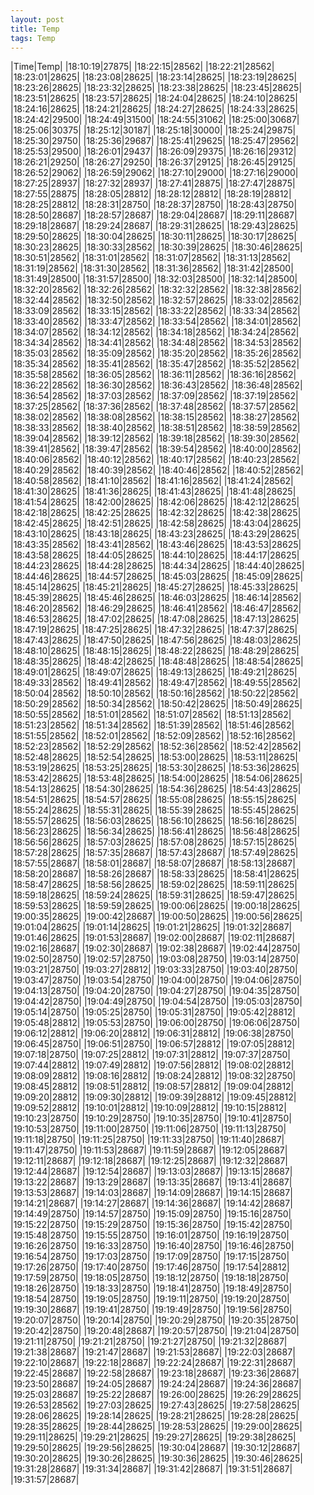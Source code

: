 ```yaml
---
layout: post
title: Temp
tags: Temp
---
```

|Time|Temp|
|18:10:19|27875|
|18:22:15|28562|
|18:22:21|28562|
|18:23:01|28625|
|18:23:08|28625|
|18:23:14|28625|
|18:23:19|28625|
|18:23:26|28625|
|18:23:32|28625|
|18:23:38|28625|
|18:23:45|28625|
|18:23:51|28625|
|18:23:57|28625|
|18:24:04|28625|
|18:24:10|28625|
|18:24:16|28625|
|18:24:21|28625|
|18:24:27|28625|
|18:24:33|28625|
|18:24:42|29500|
|18:24:49|31500|
|18:24:55|31062|
|18:25:00|30687|
|18:25:06|30375|
|18:25:12|30187|
|18:25:18|30000|
|18:25:24|29875|
|18:25:30|29750|
|18:25:36|29687|
|18:25:41|29625|
|18:25:47|29562|
|18:25:53|29500|
|18:26:01|29437|
|18:26:09|29375|
|18:26:16|29312|
|18:26:21|29250|
|18:26:27|29250|
|18:26:37|29125|
|18:26:45|29125|
|18:26:52|29062|
|18:26:59|29062|
|18:27:10|29000|
|18:27:16|29000|
|18:27:25|28937|
|18:27:32|28937|
|18:27:41|28875|
|18:27:47|28875|
|18:27:55|28875|
|18:28:05|28812|
|18:28:12|28812|
|18:28:19|28812|
|18:28:25|28812|
|18:28:31|28750|
|18:28:37|28750|
|18:28:43|28750|
|18:28:50|28687|
|18:28:57|28687|
|18:29:04|28687|
|18:29:11|28687|
|18:29:18|28687|
|18:29:24|28687|
|18:29:31|28625|
|18:29:43|28625|
|18:29:50|28625|
|18:30:04|28625|
|18:30:11|28625|
|18:30:17|28625|
|18:30:23|28625|
|18:30:33|28562|
|18:30:39|28625|
|18:30:46|28625|
|18:30:51|28562|
|18:31:01|28562|
|18:31:07|28562|
|18:31:13|28562|
|18:31:19|28562|
|18:31:30|28562|
|18:31:36|28562|
|18:31:42|28500|
|18:31:49|28500|
|18:31:57|28500|
|18:32:03|28500|
|18:32:14|28500|
|18:32:20|28562|
|18:32:26|28562|
|18:32:32|28562|
|18:32:38|28562|
|18:32:44|28562|
|18:32:50|28562|
|18:32:57|28625|
|18:33:02|28562|
|18:33:09|28562|
|18:33:15|28562|
|18:33:22|28562|
|18:33:34|28562|
|18:33:40|28562|
|18:33:47|28562|
|18:33:54|28562|
|18:34:01|28562|
|18:34:07|28562|
|18:34:12|28562|
|18:34:18|28562|
|18:34:24|28562|
|18:34:34|28562|
|18:34:41|28562|
|18:34:48|28562|
|18:34:53|28562|
|18:35:03|28562|
|18:35:09|28562|
|18:35:20|28562|
|18:35:26|28562|
|18:35:34|28562|
|18:35:41|28562|
|18:35:47|28562|
|18:35:52|28562|
|18:35:58|28562|
|18:36:05|28562|
|18:36:11|28562|
|18:36:16|28562|
|18:36:22|28562|
|18:36:30|28562|
|18:36:43|28562|
|18:36:48|28562|
|18:36:54|28562|
|18:37:03|28562|
|18:37:09|28562|
|18:37:19|28562|
|18:37:25|28562|
|18:37:36|28562|
|18:37:48|28562|
|18:37:57|28562|
|18:38:02|28562|
|18:38:08|28562|
|18:38:15|28562|
|18:38:27|28562|
|18:38:33|28562|
|18:38:40|28562|
|18:38:51|28562|
|18:38:59|28562|
|18:39:04|28562|
|18:39:12|28562|
|18:39:18|28562|
|18:39:30|28562|
|18:39:41|28562|
|18:39:47|28562|
|18:39:54|28562|
|18:40:00|28562|
|18:40:06|28562|
|18:40:12|28562|
|18:40:17|28562|
|18:40:23|28562|
|18:40:29|28562|
|18:40:39|28562|
|18:40:46|28562|
|18:40:52|28562|
|18:40:58|28562|
|18:41:10|28562|
|18:41:16|28562|
|18:41:24|28562|
|18:41:30|28625|
|18:41:36|28625|
|18:41:43|28625|
|18:41:48|28625|
|18:41:54|28625|
|18:42:00|28625|
|18:42:06|28625|
|18:42:12|28625|
|18:42:18|28625|
|18:42:25|28625|
|18:42:32|28625|
|18:42:38|28625|
|18:42:45|28625|
|18:42:51|28625|
|18:42:58|28625|
|18:43:04|28625|
|18:43:10|28625|
|18:43:18|28625|
|18:43:23|28625|
|18:43:29|28625|
|18:43:35|28562|
|18:43:41|28562|
|18:43:46|28625|
|18:43:53|28625|
|18:43:58|28625|
|18:44:05|28625|
|18:44:10|28625|
|18:44:17|28625|
|18:44:23|28625|
|18:44:28|28625|
|18:44:34|28625|
|18:44:40|28625|
|18:44:46|28625|
|18:44:57|28625|
|18:45:03|28625|
|18:45:09|28625|
|18:45:14|28625|
|18:45:21|28625|
|18:45:27|28625|
|18:45:33|28625|
|18:45:39|28625|
|18:45:46|28625|
|18:46:03|28625|
|18:46:14|28562|
|18:46:20|28562|
|18:46:29|28625|
|18:46:41|28562|
|18:46:47|28562|
|18:46:53|28625|
|18:47:02|28625|
|18:47:08|28625|
|18:47:13|28625|
|18:47:19|28625|
|18:47:25|28625|
|18:47:32|28625|
|18:47:37|28625|
|18:47:43|28625|
|18:47:50|28625|
|18:47:56|28625|
|18:48:03|28625|
|18:48:10|28625|
|18:48:15|28625|
|18:48:22|28625|
|18:48:29|28625|
|18:48:35|28625|
|18:48:42|28625|
|18:48:48|28625|
|18:48:54|28625|
|18:49:01|28625|
|18:49:07|28625|
|18:49:13|28625|
|18:49:21|28625|
|18:49:33|28562|
|18:49:41|28562|
|18:49:47|28562|
|18:49:55|28562|
|18:50:04|28562|
|18:50:10|28562|
|18:50:16|28562|
|18:50:22|28562|
|18:50:29|28562|
|18:50:34|28562|
|18:50:42|28625|
|18:50:49|28625|
|18:50:55|28562|
|18:51:01|28562|
|18:51:07|28562|
|18:51:13|28562|
|18:51:23|28562|
|18:51:34|28562|
|18:51:39|28562|
|18:51:46|28562|
|18:51:55|28562|
|18:52:01|28562|
|18:52:09|28562|
|18:52:16|28562|
|18:52:23|28562|
|18:52:29|28562|
|18:52:36|28562|
|18:52:42|28562|
|18:52:48|28625|
|18:52:54|28625|
|18:53:00|28625|
|18:53:11|28625|
|18:53:19|28625|
|18:53:25|28625|
|18:53:30|28625|
|18:53:36|28625|
|18:53:42|28625|
|18:53:48|28625|
|18:54:00|28625|
|18:54:06|28625|
|18:54:13|28625|
|18:54:30|28625|
|18:54:36|28625|
|18:54:43|28625|
|18:54:51|28625|
|18:54:57|28625|
|18:55:08|28625|
|18:55:15|28625|
|18:55:24|28625|
|18:55:31|28625|
|18:55:39|28625|
|18:55:45|28625|
|18:55:57|28625|
|18:56:03|28625|
|18:56:10|28625|
|18:56:16|28625|
|18:56:23|28625|
|18:56:34|28625|
|18:56:41|28625|
|18:56:48|28625|
|18:56:56|28625|
|18:57:03|28625|
|18:57:08|28625|
|18:57:15|28625|
|18:57:28|28625|
|18:57:35|28687|
|18:57:43|28687|
|18:57:49|28625|
|18:57:55|28687|
|18:58:01|28687|
|18:58:07|28687|
|18:58:13|28687|
|18:58:20|28687|
|18:58:26|28687|
|18:58:33|28625|
|18:58:41|28625|
|18:58:47|28625|
|18:58:56|28625|
|18:59:02|28625|
|18:59:11|28625|
|18:59:18|28625|
|18:59:24|28625|
|18:59:31|28625|
|18:59:47|28625|
|18:59:53|28625|
|18:59:59|28625|
|19:00:06|28625|
|19:00:18|28625|
|19:00:35|28625|
|19:00:42|28687|
|19:00:50|28625|
|19:00:56|28625|
|19:01:04|28625|
|19:01:14|28625|
|19:01:21|28625|
|19:01:32|28687|
|19:01:46|28625|
|19:01:53|28687|
|19:02:00|28687|
|19:02:11|28687|
|19:02:16|28687|
|19:02:30|28687|
|19:02:38|28687|
|19:02:44|28750|
|19:02:50|28750|
|19:02:57|28750|
|19:03:08|28750|
|19:03:14|28750|
|19:03:21|28750|
|19:03:27|28812|
|19:03:33|28750|
|19:03:40|28750|
|19:03:47|28750|
|19:03:54|28750|
|19:04:00|28750|
|19:04:06|28750|
|19:04:13|28750|
|19:04:20|28750|
|19:04:27|28750|
|19:04:35|28750|
|19:04:42|28750|
|19:04:49|28750|
|19:04:54|28750|
|19:05:03|28750|
|19:05:14|28750|
|19:05:25|28750|
|19:05:31|28750|
|19:05:42|28812|
|19:05:48|28812|
|19:05:53|28750|
|19:06:00|28750|
|19:06:06|28750|
|19:06:12|28812|
|19:06:20|28812|
|19:06:31|28812|
|19:06:38|28750|
|19:06:45|28750|
|19:06:51|28750|
|19:06:57|28812|
|19:07:05|28812|
|19:07:18|28750|
|19:07:25|28812|
|19:07:31|28812|
|19:07:37|28750|
|19:07:44|28812|
|19:07:49|28812|
|19:07:56|28812|
|19:08:02|28812|
|19:08:09|28812|
|19:08:16|28812|
|19:08:24|28812|
|19:08:32|28750|
|19:08:45|28812|
|19:08:51|28812|
|19:08:57|28812|
|19:09:04|28812|
|19:09:20|28812|
|19:09:30|28812|
|19:09:39|28812|
|19:09:45|28812|
|19:09:52|28812|
|19:10:01|28812|
|19:10:09|28812|
|19:10:15|28812|
|19:10:23|28750|
|19:10:29|28750|
|19:10:35|28750|
|19:10:41|28750|
|19:10:53|28750|
|19:11:00|28750|
|19:11:06|28750|
|19:11:13|28750|
|19:11:18|28750|
|19:11:25|28750|
|19:11:33|28750|
|19:11:40|28687|
|19:11:47|28750|
|19:11:53|28687|
|19:11:59|28687|
|19:12:05|28687|
|19:12:11|28687|
|19:12:18|28687|
|19:12:25|28687|
|19:12:32|28687|
|19:12:44|28687|
|19:12:54|28687|
|19:13:03|28687|
|19:13:15|28687|
|19:13:22|28687|
|19:13:29|28687|
|19:13:35|28687|
|19:13:41|28687|
|19:13:53|28687|
|19:14:03|28687|
|19:14:09|28687|
|19:14:15|28687|
|19:14:21|28687|
|19:14:27|28687|
|19:14:36|28687|
|19:14:42|28687|
|19:14:49|28750|
|19:14:57|28750|
|19:15:09|28750|
|19:15:16|28750|
|19:15:22|28750|
|19:15:29|28750|
|19:15:36|28750|
|19:15:42|28750|
|19:15:48|28750|
|19:15:55|28750|
|19:16:01|28750|
|19:16:19|28750|
|19:16:26|28750|
|19:16:33|28750|
|19:16:40|28750|
|19:16:46|28750|
|19:16:54|28750|
|19:17:03|28750|
|19:17:09|28750|
|19:17:15|28750|
|19:17:26|28750|
|19:17:40|28750|
|19:17:46|28750|
|19:17:54|28812|
|19:17:59|28750|
|19:18:05|28750|
|19:18:12|28750|
|19:18:18|28750|
|19:18:26|28750|
|19:18:33|28750|
|19:18:41|28750|
|19:18:49|28750|
|19:18:54|28750|
|19:19:05|28750|
|19:19:11|28750|
|19:19:20|28750|
|19:19:30|28687|
|19:19:41|28750|
|19:19:49|28750|
|19:19:56|28750|
|19:20:07|28750|
|19:20:14|28750|
|19:20:29|28750|
|19:20:35|28750|
|19:20:42|28750|
|19:20:48|28687|
|19:20:57|28750|
|19:21:04|28750|
|19:21:11|28750|
|19:21:21|28750|
|19:21:27|28750|
|19:21:32|28687|
|19:21:38|28687|
|19:21:47|28687|
|19:21:53|28687|
|19:22:03|28687|
|19:22:10|28687|
|19:22:18|28687|
|19:22:24|28687|
|19:22:31|28687|
|19:22:45|28687|
|19:22:58|28687|
|19:23:18|28687|
|19:23:36|28687|
|19:23:50|28687|
|19:24:05|28687|
|19:24:24|28687|
|19:24:36|28687|
|19:25:03|28687|
|19:25:22|28687|
|19:26:00|28625|
|19:26:29|28625|
|19:26:53|28562|
|19:27:03|28625|
|19:27:43|28625|
|19:27:58|28625|
|19:28:06|28625|
|19:28:14|28625|
|19:28:21|28625|
|19:28:28|28625|
|19:28:35|28625|
|19:28:44|28625|
|19:28:53|28625|
|19:29:00|28625|
|19:29:11|28625|
|19:29:21|28625|
|19:29:27|28625|
|19:29:38|28625|
|19:29:50|28625|
|19:29:56|28625|
|19:30:04|28687|
|19:30:12|28687|
|19:30:20|28625|
|19:30:26|28625|
|19:30:36|28625|
|19:30:46|28625|
|19:31:28|28687|
|19:31:34|28687|
|19:31:42|28687|
|19:31:51|28687|
|19:31:57|28687|

